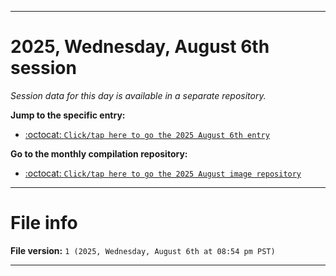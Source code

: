 
***

# 2025, Wednesday, August 6th session

_Session data for this day is available in a separate repository._

**Jump to the specific entry:**

- [:octocat: `Click/tap here to go the 2025 August 6th entry`](https://github.com/seanpm2001/SeansLifeArchive_Images_MotorWorld_CarFactory_Y2025_V8/tree/SeansLifeArchive_Images_MotorWorld_CarFactory_Y2025_V8_Main-dev/2025/08_August/06/)

**Go to the monthly compilation repository:**

- [:octocat: `Click/tap here to go the 2025 August image repository`](https://github.com/seanpm2001/SeansLifeArchive_Images_MotorWorld_CarFactory_Y2025_V8/)

***

# File info

**File version:** `1 (2025, Wednesday, August 6th at 08:54 pm PST)`

***
